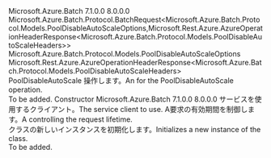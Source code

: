 <Type Name="PoolDisableAutoScaleBatchRequest" FullName="Microsoft.Azure.Batch.Protocol.BatchRequests.PoolDisableAutoScaleBatchRequest">
  <TypeSignature Language="C#" Value="public class PoolDisableAutoScaleBatchRequest : Microsoft.Azure.Batch.Protocol.BatchRequest&lt;Microsoft.Azure.Batch.Protocol.Models.PoolDisableAutoScaleOptions,Microsoft.Rest.Azure.AzureOperationHeaderResponse&lt;Microsoft.Azure.Batch.Protocol.Models.PoolDisableAutoScaleHeaders&gt;&gt;" />
  <TypeSignature Language="ILAsm" Value=".class public auto ansi beforefieldinit PoolDisableAutoScaleBatchRequest extends Microsoft.Azure.Batch.Protocol.BatchRequest`2&lt;class Microsoft.Azure.Batch.Protocol.Models.PoolDisableAutoScaleOptions, class Microsoft.Rest.Azure.AzureOperationHeaderResponse`1&lt;class Microsoft.Azure.Batch.Protocol.Models.PoolDisableAutoScaleHeaders&gt;&gt;" />
  <TypeSignature Language="DocId" Value="T:Microsoft.Azure.Batch.Protocol.BatchRequests.PoolDisableAutoScaleBatchRequest" />
  <TypeSignature Language="VB.NET" Value="Public Class PoolDisableAutoScaleBatchRequest&#xA;Inherits BatchRequest(Of PoolDisableAutoScaleOptions, AzureOperationHeaderResponse(Of PoolDisableAutoScaleHeaders))" />
  <TypeSignature Language="F#" Value="type PoolDisableAutoScaleBatchRequest = class&#xA;    inherit BatchRequest&lt;PoolDisableAutoScaleOptions, AzureOperationHeaderResponse&lt;PoolDisableAutoScaleHeaders&gt;&gt;" />
  <AssemblyInfo>
    <AssemblyName>Microsoft.Azure.Batch</AssemblyName>
    <AssemblyVersion>7.1.0.0</AssemblyVersion>
    <AssemblyVersion>8.0.0.0</AssemblyVersion>
  </AssemblyInfo>
  <Base>
    <BaseTypeName>Microsoft.Azure.Batch.Protocol.BatchRequest&lt;Microsoft.Azure.Batch.Protocol.Models.PoolDisableAutoScaleOptions,Microsoft.Rest.Azure.AzureOperationHeaderResponse&lt;Microsoft.Azure.Batch.Protocol.Models.PoolDisableAutoScaleHeaders&gt;&gt;</BaseTypeName>
    <BaseTypeArguments>
      <BaseTypeArgument TypeParamName="TOptions">Microsoft.Azure.Batch.Protocol.Models.PoolDisableAutoScaleOptions</BaseTypeArgument>
      <BaseTypeArgument TypeParamName="TResponse">Microsoft.Rest.Azure.AzureOperationHeaderResponse&lt;Microsoft.Azure.Batch.Protocol.Models.PoolDisableAutoScaleHeaders&gt;</BaseTypeArgument>
    </BaseTypeArguments>
  </Base>
  <Interfaces />
  <Docs>
    <summary>
            <span data-ttu-id="cc611-101"><see cref="T:Microsoft.Azure.Batch.Protocol.IBatchRequest" /> PoolDisableAutoScale 操作します。</span><span class="sxs-lookup"><span data-stu-id="cc611-101">An <see cref="T:Microsoft.Azure.Batch.Protocol.IBatchRequest" /> for the PoolDisableAutoScale operation.</span></span>
            </summary>
    <remarks>To be added.</remarks>
  </Docs>
  <Members>
    <Member MemberName=".ctor">
      <MemberSignature Language="C#" Value="public PoolDisableAutoScaleBatchRequest (Microsoft.Azure.Batch.Protocol.BatchServiceClient serviceClient, System.Threading.CancellationToken cancellationToken);" />
      <MemberSignature Language="ILAsm" Value=".method public hidebysig specialname rtspecialname instance void .ctor(class Microsoft.Azure.Batch.Protocol.BatchServiceClient serviceClient, valuetype System.Threading.CancellationToken cancellationToken) cil managed" />
      <MemberSignature Language="DocId" Value="M:Microsoft.Azure.Batch.Protocol.BatchRequests.PoolDisableAutoScaleBatchRequest.#ctor(Microsoft.Azure.Batch.Protocol.BatchServiceClient,System.Threading.CancellationToken)" />
      <MemberSignature Language="F#" Value="new Microsoft.Azure.Batch.Protocol.BatchRequests.PoolDisableAutoScaleBatchRequest : Microsoft.Azure.Batch.Protocol.BatchServiceClient * System.Threading.CancellationToken -&gt; Microsoft.Azure.Batch.Protocol.BatchRequests.PoolDisableAutoScaleBatchRequest" Usage="new Microsoft.Azure.Batch.Protocol.BatchRequests.PoolDisableAutoScaleBatchRequest (serviceClient, cancellationToken)" />
      <MemberType>Constructor</MemberType>
      <AssemblyInfo>
        <AssemblyName>Microsoft.Azure.Batch</AssemblyName>
        <AssemblyVersion>7.1.0.0</AssemblyVersion>
        <AssemblyVersion>8.0.0.0</AssemblyVersion>
      </AssemblyInfo>
      <Parameters>
        <Parameter Name="serviceClient" Type="Microsoft.Azure.Batch.Protocol.BatchServiceClient" />
        <Parameter Name="cancellationToken" Type="System.Threading.CancellationToken" />
      </Parameters>
      <Docs>
        <param name="serviceClient"><span data-ttu-id="cc611-102">サービスを使用するクライアント。</span><span class="sxs-lookup"><span data-stu-id="cc611-102">The service client to use.</span></span></param>
        <param name="cancellationToken"><span data-ttu-id="cc611-103">A<see cref="T:System.Threading.CancellationToken" />要求の有効期間を制御します。</span><span class="sxs-lookup"><span data-stu-id="cc611-103">A <see cref="T:System.Threading.CancellationToken" /> controlling the request lifetime.</span></span></param>
        <summary>
            <span data-ttu-id="cc611-104"><see cref="T:Microsoft.Azure.Batch.Protocol.BatchRequests.PoolDisableAutoScaleBatchRequest" /> クラスの新しいインスタンスを初期化します。</span><span class="sxs-lookup"><span data-stu-id="cc611-104">Initializes a new instance of the <see cref="T:Microsoft.Azure.Batch.Protocol.BatchRequests.PoolDisableAutoScaleBatchRequest" /> class.</span></span>
            </summary>
        <remarks>To be added.</remarks>
      </Docs>
    </Member>
  </Members>
</Type>